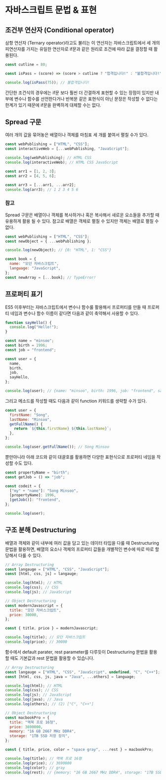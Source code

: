 # 자바스크립트 문법 & 표현

## 조건부 연산자 (Conditional operator)

삼항 연산자 (Ternary operator)라고도 불리는 이 연산자는 자바스크립트에서 세 개의 피연산자를 가지는 유일한 연산자로 if문과 같은 원리로 조건에 따라 값을 결정할 때 활용된다.

```javascript
const cutline = 80;

const isPass = (score) => (score > cutline ? "합격입니다!" : "불합격입니다!");

console.log(isPass(75)); // 불합격입니다!
```

간단한 조건식의 경우에는 if문 보다 훨씬 더 간결하게 표현할 수 있는 장점이 있지만 내부에 변수나 함수를 선언한다거나 반복문 같은 표현식이 아닌 문장은 작성할 수 없다는 한계가 있기 때문에 if문을 완벽하게 대체할 수는 없다.

## Spread 구문

여러 개의 값을 묶어놓은 배열이나 객체를 마침표 세 개를 붙여서 펼칠 수가 있다.

```javascript
const webPublishing = ["HTML", "CSS"];
const interactiveWeb = [...webPublishing, "JavaScript"];

console.log(webPublishing); // HTML CSS
console.log(interactiveWeb); // HTML CSS JavaScript

const arr1 = [1, 2, 3];
const arr2 = [4, 5, 6];

const arr3 = [...arr1, ...arr2];
console.log(arr3); // 1 2 3 4 5 6
```

### 참고

Spread 구문은 배열이나 객체를 복사하거나 혹은 복사해서 새로운 요소들을 추가할 때 유용하게 활용 될 수 있다. 참고로 배열은 객체로 펼칠 수 있지만 객체는 배열로 펼칠 수 없다.

```javascript
const webPublishing = ["HTML", "CSS"];
const newObject = { ...webPublishing };

console.log(newObject); // {0: "HTML", 1: "CSS"}

const book = {
  name: "모던 자바스크립트",
  language: "JavaScript",
};
const newArray = [...book]; // TypeError!
```

## 프로퍼티 표기

ES5 이후부터는 자바스크립트에서 변수나 함수룰 활용해서 프로퍼티를 만들 때 프로퍼티 네임과 변수나 함수 이름이 같다면 다음과 같이 축약해서 사용할 수 있다.

```javascript
function sayHello() {
  console.log("Hello!");
}

const name = "minsoo";
const birth = 1996;
const job = "frontend";

const user = {
  name,
  birth,
  job,
  sayHello,
};

console.log(user); // {name: "minsoo", birth: 1996, job: "frontend", sayHello: ƒ}
```

그리고 메소드를 작성할 때도 다음과 같이 function 키워드를 생략할 수가 있다.

```javascript
const user = {
  firstName: "Song",
  lastName: "Minsoo",
  getFullName() {
    return `${this.firstName} ${this.lastName}`;
  },
};

console.log(user.getFullName()); // Song Minsoo
```

뿐만아니라 아래 코드와 같이 대괄호를 활용하면 다양한 표현식으로 프로퍼티 네임을 작성할 수도 있다.

```javascript
const propertyName = "birth";
const getJob = () => "job";

const codeit = {
  ["my" + "name"]: "Song Minsoo",
  [propertyName]: 1996,
  [getJob()]: "frontend",
};

console.log(user);
```

## 구조 분해 Destructuring

배열과 객체와 같이 내부에 여러 값을 담고 있는 데이터 타입을 다룰 때 Destructuring 문법을 활용하면, 배열의 요소나 객체의 프로퍼티 값들을 개별적인 변수에 따로 따로 할당해서 다룰 수 있다.

```javascript
// Array Destructuring
const langauge = ["HTML", "CSS", "JavaScript"];
const [html, css, js] = langauge;

console.log(html); // HTML
console.log(css); // CSS
console.log(js); // JavaScript

// Object Destructuring
const modernJavascript = {
  title: "모던 자바스크립트",
  price: 30000,
};

const { title, price } = modernJavascript;

console.log(title); // 모던 자바스크립트
console.log(price); // 30000
```

함수에서 default parater, rest parameter를 다루듯이 Destructuring 문법을 활용할 때도 기본값과 rest 문법을 활용할 수 있습니다.

```javascript
// Array Destructuring
const langauge = ["HTML", "CSS", "JavaScript", undefined, "C", "C++"];
const [html, css, js, java = "Java", ...others] = language;

console.log(html); // HTML
console.log(css); // CSS
console.log(js); // JavaScript
console.log(java); // Java
console.log(others); // (2) ["C", "C++"]

// Object Destructuring
const macbookPro = {
  title: "맥북 프로 16형",
  price: 3690000,
  memory: "16 GB 2667 MHz DDR4",
  storage: "1TB SSD 저장 장치",
};

const { title, price, color = "space gray", ...rest } = macbookPro;

console.log(title); // 맥북 프로 16형
console.log(price); // 3690000
console.log(color); // gray
console.log(rest); // {memory: "16 GB 2667 MHz DDR4", storage: "1TB SSD 저장 장치"}
```
